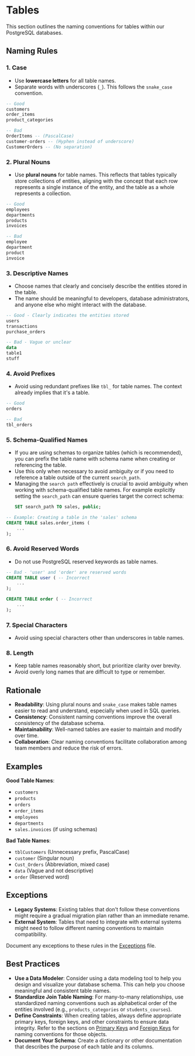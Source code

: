 # Tables

This section outlines the naming conventions for tables within our PostgreSQL databases.

## Naming Rules

### 1. Case

- Use **lowercase letters** for all table names.
- Separate words with underscores (`_`). This follows the `snake_case` convention.

```sql
-- Good
customers
order_items
product_categories

-- Bad
OrderItems -- (PascalCase)
customer-orders -- (Hyphen instead of underscore)
CustomerOrders -- (No separation)
```

### 2. Plural Nouns

- Use **plural nouns** for table names. This reflects that tables typically store collections of entities, aligning with the concept that each row represents a single instance of the entity, and the table as a whole represents a collection.

```sql
-- Good
employees
departments
products
invoices

-- Bad
employee
department
product
invoice
```

### 3. Descriptive Names

- Choose names that clearly and concisely describe the entities stored in the table.
- The name should be meaningful to developers, database administrators, and anyone else who might interact with the database.

```sql
-- Good - Clearly indicates the entities stored
users
transactions
purchase_orders

-- Bad - Vague or unclear
data
table1
stuff
```

### 4. Avoid Prefixes

- Avoid using redundant prefixes like `tbl_` for table names. The context already implies that it's a table.

```sql
-- Good
orders

-- Bad
tbl_orders
```

### 5. Schema-Qualified Names

- If you are using schemas to organize tables (which is recommended), you can prefix the table name with schema name when creating or referencing the table.
- Use this only when necessary to avoid ambiguity or if you need to reference a table outside of the current `search_path`.
- Managing the `search path` effectively is crucial to avoid ambiguity when working with schema-qualified table names. For example explicitly setting the `search_path` can ensure queries target the correct schema:
  ```sql
  SET search_path TO sales, public;
  ```

```sql
-- Example: Creating a table in the 'sales' schema
CREATE TABLE sales.order_items (
    ...
);
```

### 6. Avoid Reserved Words

- Do not use PostgreSQL reserved keywords as table names.

```sql
-- Bad - 'user' and 'order' are reserved words
CREATE TABLE user ( -- Incorrect
    ...
);

CREATE TABLE order ( -- Incorrect
    ...
);
```

### 7. Special Characters

- Avoid using special characters other than underscores in table names.

### 8. Length

- Keep table names reasonably short, but prioritize clarity over brevity.
- Avoid overly long names that are difficult to type or remember.

## Rationale

- **Readability**: Using plural nouns and `snake_case` makes table names easier to read and understand, especially when used in SQL queries.
- **Consistency**: Consistent naming conventions improve the overall consistency of the database schema.
- **Maintainability**: Well-named tables are easier to maintain and modify over time.
- **Collaboration**: Clear naming conventions facilitate collaboration among team members and reduce the risk of errors.

## Examples

**Good Table Names**:

- `customers`
- `products`
- `orders`
- `order_items`
- `employees`
- `departments`
- `sales.invoices` (if using schemas)

**Bad Table Names**:

- `tblCustomers` (Unnecessary prefix, PascalCase)
- `customer` (Singular noun)
- `Cust_Orders` (Abbreviation, mixed case)
- `data` (Vague and not descriptive)
- `order` (Reserved word)

## Exceptions

- **Legacy Systems**: Existing tables that don't follow these conventions might require a gradual migration plan rather than an immediate rename.
- **External System**: Tables that need to integrate with external systems might need to follow different naming conventions to maintain compatibility.

Document any exceptions to these rules in the [Exceptions](exceptions.md) file.

## Best Practices

- **Use a Data Modeler**: Consider using a data modeling tool to help you design and visualize your database schema. This can help you choose meaningful and consistent table names.
- **Standardize Join Table Naming**: For many-to-many relationships, use standardized naming conventions such as alphabetical order of the entities involved (e.g., `products_categories` or `students_courses`).
- **Define Constraints**: When creating tables, always define appropriate primary keys, foreign keys, and other constraints to ensure data integrity. Refer to the sections on [Primary Keys](primary-keys.md) and [Foreign Keys](foreign-keys.md) for naming conventions for those objects.
- **Document Your Schema**: Create a dictionary or other documentation that describes the purpose of each table and its columns.
